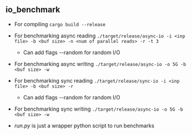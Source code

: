 ## io_benchmark

- For compiling ```cargo build --release```

- For benchmarking async reading ```./target/release/async-io -i <inp file> -b <buf size> -n <num of parallel reads> -r -t 3```
  - Can add flags --random for random I/O
- For benchmarking async writing ```./target/release/async-io -o 5G -b <buf size> -w```

- For benchmarking sync reading ```./target/release/sync-io -i <inp file> -b <buf size> -r```
  - Can add flags --random for random I/O
- For benchmarking sync writing ```./target/release/async-io -o 5G -b <buf size> -w```

- _run.py_ is just a wrapper python script to run benchmarks
